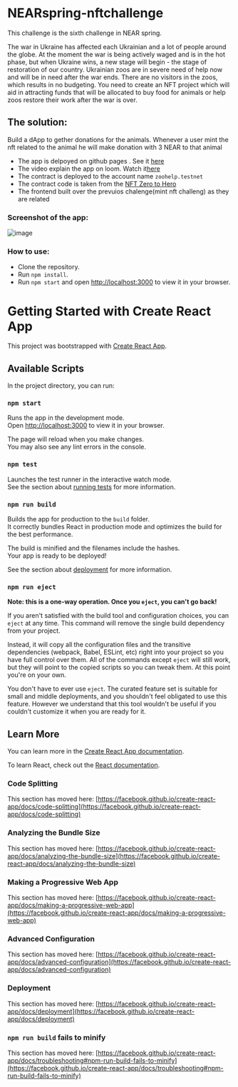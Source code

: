 # NEARspring-nftchallenge

This challenge is the sixth challenge in NEAR spring.

The war in Ukraine has affected each Ukrainian and a lot of people around the globe. At the moment the war is being actively waged and is in the hot phase, but when Ukraine wins, a new stage will begin - the stage of restoration of our country.
Ukrainian zoos are in severe need of help now and will be in need after the war ends. There are no visitors in the zoos, which results in no budgeting.
You need to create an NFT project which will aid in attracting funds that will be allocated to buy food for animals or help zoos restore their work after the war is over.


## The solution:
Build a dApp to gether donations for the animals. Whenever a user mint the nft related to the animal he will make donation with 3 NEAR to that animal  

* The app is delpoyed on github pages . See it [here](https://rashaabdulrazzak.github.io/nearspring-ch6-nftzoo/)
* The video explain the app on loom. Watch it[here](https://www.loom.com/share/8c7b12e8bbfd473da14d5129d9a8cd73)
* The contract is deployed to the account name `zoohelp.testnet` 
* The contract code is taken from the [NFT Zero to Hero](https://docs.near.org/docs/tutorials/contracts/nfts/introduction#:~:text=In%20this%20Zero%20to%20Hero,contract%20that%20supports%20every%20extension)
* The frontend built over the prevuios chalenge(mint nft challeng) as they are related 
### Screenshot of the app:
![image](https://user-images.githubusercontent.com/11816618/166150190-6f5f0001-8553-4ced-9904-28d748b98db7.png)


### How to use:

- Clone the repository.
- Run `npm install`.
- Run `npm start` and open [http://localhost:3000](http://localhost:3000) to view it in your browser.

# Getting Started with Create React App

This project was bootstrapped with [Create React App](https://github.com/facebook/create-react-app).

## Available Scripts

In the project directory, you can run:

### `npm start`

Runs the app in the development mode.\
Open [http://localhost:3000](http://localhost:3000) to view it in your browser.

The page will reload when you make changes.\
You may also see any lint errors in the console.

### `npm test`

Launches the test runner in the interactive watch mode.\
See the section about [running tests](https://facebook.github.io/create-react-app/docs/running-tests) for more information.

### `npm run build`

Builds the app for production to the `build` folder.\
It correctly bundles React in production mode and optimizes the build for the best performance.

The build is minified and the filenames include the hashes.\
Your app is ready to be deployed!

See the section about [deployment](https://facebook.github.io/create-react-app/docs/deployment) for more information.

### `npm run eject`

**Note: this is a one-way operation. Once you `eject`, you can't go back!**

If you aren't satisfied with the build tool and configuration choices, you can `eject` at any time. This command will remove the single build dependency from your project.

Instead, it will copy all the configuration files and the transitive dependencies (webpack, Babel, ESLint, etc) right into your project so you have full control over them. All of the commands except `eject` will still work, but they will point to the copied scripts so you can tweak them. At this point you're on your own.

You don't have to ever use `eject`. The curated feature set is suitable for small and middle deployments, and you shouldn't feel obligated to use this feature. However we understand that this tool wouldn't be useful if you couldn't customize it when you are ready for it.

## Learn More

You can learn more in the [Create React App documentation](https://facebook.github.io/create-react-app/docs/getting-started).

To learn React, check out the [React documentation](https://reactjs.org/).

### Code Splitting

This section has moved here: [https://facebook.github.io/create-react-app/docs/code-splitting](https://facebook.github.io/create-react-app/docs/code-splitting)

### Analyzing the Bundle Size

This section has moved here: [https://facebook.github.io/create-react-app/docs/analyzing-the-bundle-size](https://facebook.github.io/create-react-app/docs/analyzing-the-bundle-size)

### Making a Progressive Web App

This section has moved here: [https://facebook.github.io/create-react-app/docs/making-a-progressive-web-app](https://facebook.github.io/create-react-app/docs/making-a-progressive-web-app)

### Advanced Configuration

This section has moved here: [https://facebook.github.io/create-react-app/docs/advanced-configuration](https://facebook.github.io/create-react-app/docs/advanced-configuration)

### Deployment

This section has moved here: [https://facebook.github.io/create-react-app/docs/deployment](https://facebook.github.io/create-react-app/docs/deployment)

### `npm run build` fails to minify

This section has moved here: [https://facebook.github.io/create-react-app/docs/troubleshooting#npm-run-build-fails-to-minify](https://facebook.github.io/create-react-app/docs/troubleshooting#npm-run-build-fails-to-minify)
